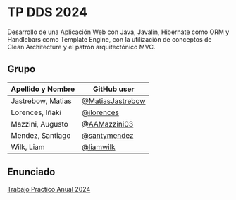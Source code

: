 # TP DDS 2024

Desarrollo de una Aplicación Web con Java, Javalin, Hibernate como ORM y Handlebars como Template Engine, con la utilización de conceptos de Clean Architecture y el patrón arquitectónico MVC.

## Grupo

| Apellido y Nombre | GitHub user |
|-------------------|-------------|
| Jastrebow, Matias  | [@MatiasJastrebow](https://github.com/MatiasJastrebow) |
| Lorences, Iñaki  | [@ilorences](https://github.com/ilorences) |
| Mazzini, Augusto  | [@AAMazzini03](https://github.com/AAMazzini03) |
| Mendez, Santiago   | [@santymendez](https://github.com/santymendez) |
| Wilk, Liam  | [@liamwilk](https://github.com/liamwilk) | 

## Enunciado

[Trabajo Práctico Anual 2024](https://docs.google.com/document/d/13niiEppxrm8LjyrxmH5Pskrc7VVuPKWSFRi3WvhsXns/edit?tab=t.0)
